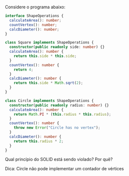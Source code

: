 Considere o programa abaixo:

```typescript
interface ShapeOperations {
  calculateArea(): number;
  countVertex(): number;
  calcDiameter(): number;
}

class Square implements ShapeOperations {
  constructor(public readonly side: number) {}
  calculateArea(): number {
    return this.side * this.side;
  }
  countVertex(): number {
    return 4;
  }
  calcDiameter(): number {
    return this.side * Math.sqrt(2);
  }
}

class Circle implements ShapeOperations {
  constructor(public readonly radius: number) {}
  calculateArea(): number {
    return Math.PI * (this.radius * this.radius);
  }
  countVertex(): number {
    throw new Error("Circle has no vertex");
  }
  calcDiameter(): number {
    return this.radius * 2;
  }
}
```

Qual princípio do SOLID está sendo violado? Por quê?

Dica: Circle não pode implementar um contador de vértices